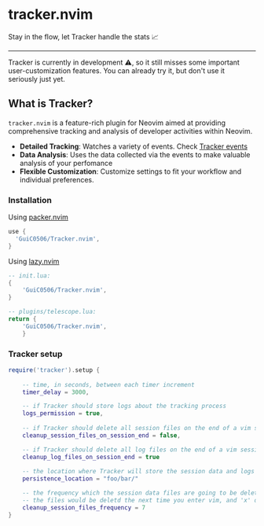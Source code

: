 # tracker.nvim

Stay in the flow, let Tracker handle the stats 📈

---

Tracker is currently in development ⚠️,  so it still misses some important user-customization features. You can already try it, but don't use it seriously just yet.

## What is Tracker?

`tracker.nvim` is a feature-rich plugin for Neovim aimed at providing comprehensive tracking and analysis of developer activities within Neovim.
- **Detailed Tracking**: Watches a variety of events. Check [Tracker events]()
- **Data Analysis**: Uses the data collected via the events to make valuable analysis of your perfomance
- **Flexible Customization**: Customize settings to fit your workflow and individual preferences.

### Installation

Using [packer.nvim](https://github.com/wbthomason/packer.nvim)
```lua
use {
  'GuiC0506/Tracker.nvim',
}
```


Using [lazy.nvim](https://github.com/folke/lazy.nvim)
```lua
-- init.lua:
{
    'GuiC0506/Tracker.nvim',
}

-- plugins/telescope.lua:
return {
    'GuiC0506/Tracker.nvim',
    }
```

### Tracker setup 

```lua
require('tracker').setup {
    
    -- time, in seconds, between each timer increment
    timer_delay = 3000,

    -- if Tracker should store logs about the tracking process
    logs_permission = true,
    
    -- if Tracker should delete all session files on the end of a vim session
    cleanup_session_files_on_session_end = false,

    -- if Tracker should delete all log files on the end of a vim session
    cleanup_log_files_on_session_end = true 
    
    -- the location where Tracker will store the session data and logs
    persistence_location = "foo/bar/"

    -- the frequency which the session data files are going to be deleted
    -- the files would be deletd the next time you enter vim, and 'x' days have passed
    cleanup_session_files_frequency = 7
}
```
